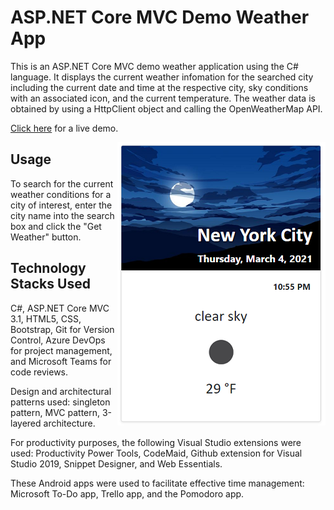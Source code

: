 # ASP.NET Core MVC Demo Weather App

This is an ASP.NET Core MVC demo weather application using the C# language. It displays the current weather infomation for the searched city including the current date and time at the respective city, sky conditions with an associated icon, and the current temperature. The weather data is obtained by using a HttpClient object and calling the OpenWeatherMap API. 

[Click here](https://weatherapp.rajnarayanan.com) for a live demo.

<img align="right" src="src/Screenshots/weatherss.png">

## Usage

To search for the current weather conditions for a city of interest, enter the city name into the search box and click the "Get Weather" button.

## Technology Stacks Used

C#, ASP.NET Core MVC 3.1, HTML5, CSS, Bootstrap, Git for Version Control, Azure DevOps for project management, and Microsoft Teams for code reviews.

Design and architectural patterns used: singleton pattern, MVC pattern, 3-layered architecture.

For productivity purposes, the following Visual Studio extensions were used: Productivity Power Tools, CodeMaid, Github extension for Visual Studio 2019, Snippet Designer, and Web Essentials. 

These Android apps were used to facilitate effective time management: Microsoft To-Do app, Trello app, and the Pomodoro app.


